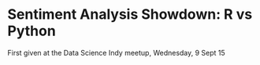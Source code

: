 # Sentiment Analysis Showdown: R vs Python

First given at the Data Science Indy meetup, Wednesday, 9 Sept 15
